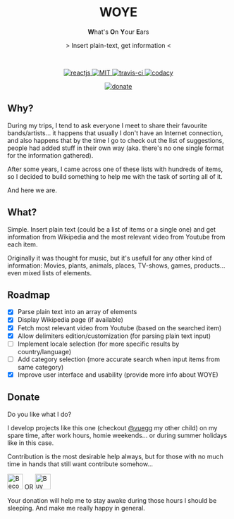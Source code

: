 <h1 align="center">WOYE</h1>
<p align="center"><strong>W</strong>hat's <strong>O</strong>n <strong>Y</strong>our <strong>E</strong>ars</p>
<p align="center">&gt; Insert plain-text, get information &lt;</p>

</br>

<p align="center">
  <a href="https://github.com/facebook/react">
    <img src="https://img.shields.io/badge/react-%5E16.4-61dafb.svg?longCache=true" alt="reactjs">
  </a>
  <a href="https://github.com/alxpez/woye/blob/master/LICENSE">
    <img src="https://img.shields.io/badge/license-MIT-green.svg?longCache=true" alt="MIT">
  </a>
  <a href="https://travis-ci.com/alxpez/woye">
    <img src="https://travis-ci.com/alxpez/woye.svg?branch=master" alt="travis-ci">
  </a>
  <a href="https://www.codacy.com/app/alxpez/woye">
    <img src="https://api.codacy.com/project/badge/Grade/09572d9c827940f5a31e418e09ef33a5" alt="codacy">
  </a>
</p>

<p align="center">
  <a href="https://github.com/alxpez/woye#donate">
    <img src="https://img.shields.io/badge/%E2%9D%A4%EF%B8%8Fdonate-red.svg?longCache=true" alt="donate">
  </a>
</p>


## Why?
During my trips, I tend to ask everyone I meet to share their favourite bands/artists... it happens that usually I don't have an Internet connection, and also happens that by the time I go to check out the list of suggestions, people had added stuff in their own way (aka. there's no one single format for the information gathered).

After some years, I came across one of these lists with hundreds of items, so I decided to build something to help me with the task of sorting all of it.

And here we are.

## What?
Simple. Insert plain text (could be a list of items or a single one) and get information from Wikipedia and the most relevant video from Youtube from each item.

Originally it was thought for music, but it's usefull for any other kind of information: Movies, plants, animals, places, TV-shows, games, products... even mixed lists of elements.

## Roadmap

- [x] Parse plain text into an array of elements
- [x] Display Wikipedia page (if available)
- [x] Fetch most relevant video from Youtube (based on the searched item)
- [x] Allow delimiters edition/customization (for parsing plain text input)
- [ ] Implement locale selection (for more specific results by country/language)
- [ ] Add category selection (more accurate search when input items from same category)
- [x] Improve user interface and usability (provide more info about WOYE)

## Donate

Do you like what I do?

I develop projects like this one (checkout [@vuegg](https://github.com/vuegg/vuegg) my other child) on my spare time, after work hours, homie weekends... or during summer holidays like in this case.

Contribution is the most desirable help always, but for those with no much time in hands that still want contribute somehow...

<a href="https://www.patreon.com/bePatron?u=10700791" target="_blank"><img src="https://raw.githubusercontent.com/vuegg/vuegg-assets/master/patreon.png" alt="Become a Patron" style="height:35px;width:auto"/></a> OR <a href="https://www.buymeacoffee.com/alxpez" target="_blank"><img src="https://raw.githubusercontent.com/vuegg/vuegg-assets/master/buymeacoffee.png" alt="Buy Me A Coffee" style="height:35px;width:auto"></a>

Your donation will help me to stay awake during those hours I should be sleeping. And make me really happy in general.
